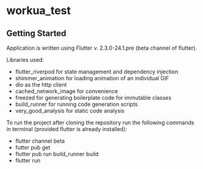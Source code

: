 # workua_test

## Getting Started

Application is written using Flutter v. 2.3.0-24.1.pre (beta channel of flutter).

Libraries used:

- flutter_riverpod for state management and dependency injection
- shimmer_animation for loading animation of an individual GIF
- dio as the http client
- cached_network_image for convenience
- freezed for generating boilerplate code for immutable classes
- build_runner for running code generation scripts
- very_good_analysis for static code analysis

To run the project after cloning the repository run the following commands in terminal (provided flutter is already installed):

- flutter channel beta
- futter pub get
- flutter pub run build_runner build
- flutter run
